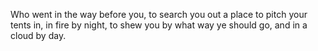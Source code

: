 Who went in the way before you, to search you out a place to pitch your tents in, in fire by night, to shew you by what way ye should go, and in a cloud by day.
